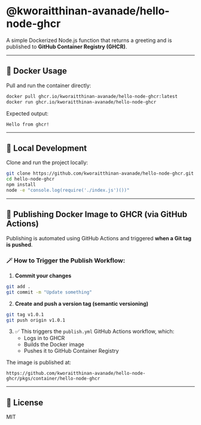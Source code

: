 # @kworaitthinan-avanade/hello-node-ghcr

A simple Dockerized Node.js function that returns a greeting and is published to **GitHub Container Registry (GHCR)**.

---

## 🐳 Docker Usage

Pull and run the container directly:

```bash
docker pull ghcr.io/kworaitthinan-avanade/hello-node-ghcr:latest
docker run ghcr.io/kworaitthinan-avanade/hello-node-ghcr
```

Expected output:

```
Hello from ghcr!
```

---

## 🧪 Local Development

Clone and run the project locally:

```bash
git clone https://github.com/kworaitthinan-avanade/hello-node-ghcr.git
cd hello-node-ghcr
npm install
node -e "console.log(require('./index.js')())"
```

---

## 🔄 Publishing Docker Image to GHCR (via GitHub Actions)

Publishing is automated using GitHub Actions and triggered **when a Git tag is pushed**.

### 🪄 How to Trigger the Publish Workflow:

1. **Commit your changes**

```bash
git add .
git commit -m "Update something"
```

2. **Create and push a version tag (semantic versioning)**

```bash
git tag v1.0.1
git push origin v1.0.1
```

3. ✅ This triggers the `publish.yml` GitHub Actions workflow, which:
   - Logs in to GHCR
   - Builds the Docker image
   - Pushes it to GitHub Container Registry

The image is published at:

```
https://github.com/kworaitthinan-avanade/hello-node-ghcr/pkgs/container/hello-node-ghcr
```

---

## 📄 License

MIT
